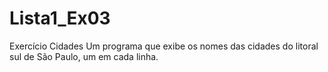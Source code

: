 # Lista1_Ex03
 Exercício Cidades
 Um programa que exibe os nomes das cidades do litoral sul de São Paulo, um em cada linha.
